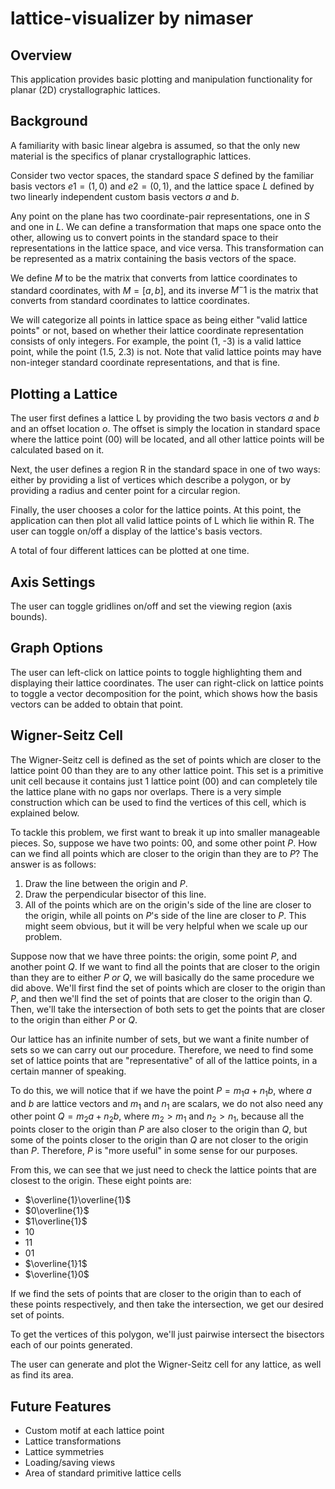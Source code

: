 # lattice-visualizer by nimaser

## Overview
This application provides basic plotting and manipulation functionality for planar (2D) crystallographic lattices.

## Background
A familiarity with basic linear algebra is assumed, so that the only new material is the specifics of planar crystallographic lattices.

Consider two vector spaces, the standard space $S$ defined by the familiar basis vectors $e1 = (1, 0)$ and $e2 = (0, 1)$, and the lattice space $L$ defined by two linearly independent custom basis vectors $a$ and $b$.

Any point on the plane has two coordinate-pair representations, one in $S$ and one in $L$. We can define a transformation that maps one space onto the other, allowing us to convert points in the standard space to their representations in the lattice space, and vice versa. This transformation can be represented as a matrix containing the basis vectors of the space.

We define $M$ to be the matrix that converts from lattice coordinates to standard coordinates, with $M = [a, b]$, and its inverse $M^-1$ is the matrix that converts from standard coordinates to lattice coordinates.

We will categorize all points in lattice space as being either "valid lattice points" or not, based on whether their lattice coordinate representation consists of only integers. For example, the point (1, -3) is a valid lattice point, while the point (1.5, 2.3) is not. Note that valid lattice points may have non-integer standard coordinate representations, and that is fine.

## Plotting a Lattice
The user first defines a lattice L by providing the two basis vectors $a$ and $b$ and an offset location $o$. The offset is simply the location in standard space where the lattice point (00) will be located, and all other lattice points will be calculated based on it.

Next, the user defines a region R in the standard space in one of two ways: either by providing a list of vertices which describe a polygon, or by providing a radius and center point for a circular region.

Finally, the user chooses a color for the lattice points. At this point, the application can then plot all valid lattice points of L which lie within R. The user can toggle on/off a display of the lattice's basis vectors.

A total of four different lattices can be plotted at one time.

## Axis Settings
The user can toggle gridlines on/off and set the viewing region (axis bounds).

## Graph Options
The user can left-click on lattice points to toggle highlighting them and displaying their lattice coordinates. The user can right-click on lattice points to toggle a vector decomposition for the point, which shows how the basis vectors can be added to obtain that point.

## Wigner-Seitz Cell
The Wigner-Seitz cell is defined as the set of points which are closer to the lattice point $00$ than they are to any other lattice point. This set is a primitive unit cell because it contains just 1 lattice point ($00$) and can completely tile the lattice plane with no gaps nor overlaps. There is a very simple construction which can be used to find the vertices of this cell, which is explained below.

To tackle this problem, we first want to break it up into smaller manageable pieces. So, suppose we have two points: $00$, and some other point $P$. How can we find all points which are closer to the origin than they are to $P$? The answer is as follows:
1. Draw the line between the origin and $P$.
2. Draw the perpendicular bisector of this line.
3. All of the points which are on the origin's side of the line are closer to the origin, while all points on $P$'s side of the line are closer to $P$. This might seem obvious, but it will be very helpful when we scale up our problem.

Suppose now that we have three points: the origin, some point $P$, and another point $Q$. If we want to find all the points that are closer to the origin than they are to either $P$ *or* $Q$, we will basically do the same procedure we did above. We'll first find the set of points which are closer to the origin than $P$, and then we'll find the set of points that are closer to the origin than $Q$. Then, we'll take the intersection of both sets to get the points that are closer to the origin than either $P$ or $Q$.

Our lattice has an infinite number of sets, but we want a finite number of sets so we can carry out our procedure. Therefore, we need to find some set of lattice points that are "representative" of all of the lattice points, in a certain manner of speaking.

To do this, we will notice that if we have the point $P = m_1a + n_1b$, where $a$ and $b$ are lattice vectors and $m_1$ and $n_1$ are scalars, we do not also need any other point $Q = m_2a + n_2b$, where $m_2 > m_1$ and $n_2 > n_1$, because all the points closer to the origin than $P$ are also closer to the origin than $Q$, but some of the points closer to the origin than $Q$ are not closer to the origin than $P$. Therefore, $P$ is "more useful" in some sense for our purposes.

From this, we can see that we just need to check the lattice points that are closest to the origin. These eight points are:
- $\overline{1}\overline{1}$
- $0\overline{1}$
- $1\overline{1}$
- $10$
- $11$
- $01$
- $\overline{1}1$
- $\overline{1}0$

If we find the sets of points that are closer to the origin than to each of these points respectively, and then take the intersection, we get our desired set of points.

To get the vertices of this polygon, we'll just pairwise intersect the bisectors each of our points generated.

The user can generate and plot the Wigner-Seitz cell for any lattice, as well as find its area.

## Future Features
- Custom motif at each lattice point
- Lattice transformations
- Lattice symmetries
- Loading/saving views
- Area of standard primitive lattice cells